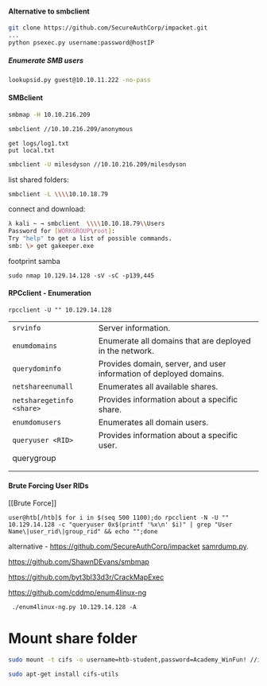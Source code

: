 #### Alternative to smbclient
```bash
git clone https://github.com/SecureAuthCorp/impacket.git
...
python psexec.py username:password@hostIP
```
##### Enumerate SMB users
 ```bash
 lookupsid.py guest@10.10.11.222 -no-pass
 ```
#### SMBclient
```bash
smbmap -H 10.10.216.209
```

```bash
smbclient //10.10.216.209/anonymous
```

```
get logs/log1.txt
put local.txt
```

```bash
smbclient -U milesdyson //10.10.216.209/milesdyson
```

list shared folders:
```bash
smbclient -L \\\\10.10.18.79
```

connect and download:
```bash
λ kali ~ → smbclient  \\\\10.10.18.79\\Users
Password for [WORKGROUP\root]:
Try "help" to get a list of possible commands.
smb: \> get gakeeper.exe
```
footprint samba
```shell
sudo nmap 10.129.14.128 -sV -sC -p139,445
```
#### RPCclient - Enumeration
```shell
rpcclient -U "" 10.129.14.128
```

|                           |                                                                    |
| ------------------------- | ------------------------------------------------------------------ |
| `srvinfo`                 | Server information.                                                |
| `enumdomains`             | Enumerate all domains that are deployed in the network.            |
| `querydominfo`            | Provides domain, server, and user information of deployed domains. |
| `netshareenumall`         | Enumerates all available shares.                                   |
| `netsharegetinfo <share>` | Provides information about a specific share.                       |
| `enumdomusers`            | Enumerates all domain users.                                       |
| `queryuser <RID>`         | Provides information about a specific user.                        |
| querygroup<br>            |                                                                    |
|                           |                                                                    |
|                           |                                                                    |

#### Brute Forcing User RIDs
[[Brute Force]]
```
user@htb[/htb]$ for i in $(seq 500 1100);do rpcclient -N -U "" 10.129.14.128 -c "queryuser 0x$(printf '%x\n' $i)" | grep "User Name\|user_rid\|group_rid" && echo "";done
```

alternative - https://github.com/SecureAuthCorp/impacket [samrdump.py](https://github.com/SecureAuthCorp/impacket/blob/master/examples/samrdump.py).

https://github.com/ShawnDEvans/smbmap

https://github.com/byt3bl33d3r/CrackMapExec

https://github.com/cddmp/enum4linux-ng

```shell-session
 ./enum4linux-ng.py 10.129.14.128 -A
```

# Mount share folder
```bash
sudo mount -t cifs -o username=htb-student,password=Academy_WinFun! //ipaddoftarget/"Company Data" /home/user/Desktop/
```
```bash
sudo apt-get install cifs-utils
```